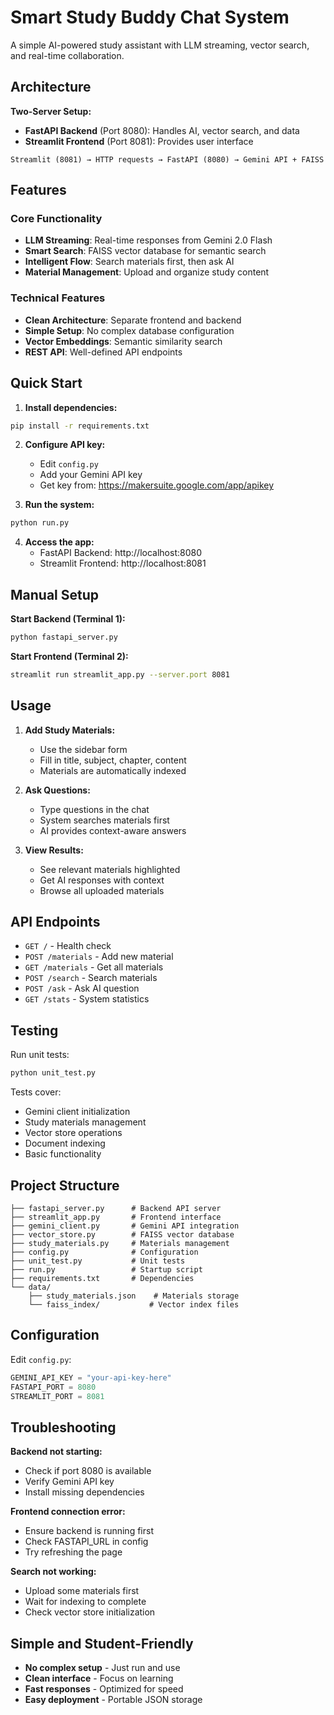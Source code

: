 # Smart Study Buddy Chat System

A simple AI-powered study assistant with LLM streaming, vector search, and real-time collaboration.

## Architecture

**Two-Server Setup:**
- **FastAPI Backend** (Port 8080): Handles AI, vector search, and data
- **Streamlit Frontend** (Port 8081): Provides user interface

```
Streamlit (8081) → HTTP requests → FastAPI (8080) → Gemini API + FAISS
```

## Features

### Core Functionality
- **LLM Streaming**: Real-time responses from Gemini 2.0 Flash
- **Smart Search**: FAISS vector database for semantic search
- **Intelligent Flow**: Search materials first, then ask AI
- **Material Management**: Upload and organize study content

### Technical Features
- **Clean Architecture**: Separate frontend and backend
- **Simple Setup**: No complex database configuration
- **Vector Embeddings**: Semantic similarity search
- **REST API**: Well-defined API endpoints

## Quick Start

1. **Install dependencies:**
```bash
pip install -r requirements.txt
```

2. **Configure API key:**
   - Edit `config.py`
   - Add your Gemini API key
   - Get key from: https://makersuite.google.com/app/apikey

3. **Run the system:**
```bash
python run.py
```

4. **Access the app:**
   - FastAPI Backend: http://localhost:8080
   - Streamlit Frontend: http://localhost:8081

## Manual Setup

**Start Backend (Terminal 1):**
```bash
python fastapi_server.py
```

**Start Frontend (Terminal 2):**
```bash
streamlit run streamlit_app.py --server.port 8081
```

## Usage

1. **Add Study Materials:**
   - Use the sidebar form
   - Fill in title, subject, chapter, content
   - Materials are automatically indexed

2. **Ask Questions:**
   - Type questions in the chat
   - System searches materials first
   - AI provides context-aware answers

3. **View Results:**
   - See relevant materials highlighted
   - Get AI responses with context
   - Browse all uploaded materials

## API Endpoints

- `GET /` - Health check
- `POST /materials` - Add new material
- `GET /materials` - Get all materials
- `POST /search` - Search materials
- `POST /ask` - Ask AI question
- `GET /stats` - System statistics

## Testing

Run unit tests:
```bash
python unit_test.py
```

Tests cover:
- Gemini client initialization
- Study materials management
- Vector store operations
- Document indexing
- Basic functionality

## Project Structure

```
├── fastapi_server.py      # Backend API server
├── streamlit_app.py       # Frontend interface
├── gemini_client.py       # Gemini API integration
├── vector_store.py        # FAISS vector database
├── study_materials.py     # Materials management
├── config.py              # Configuration
├── unit_test.py           # Unit tests
├── run.py                 # Startup script
├── requirements.txt       # Dependencies
└── data/
    ├── study_materials.json    # Materials storage
    └── faiss_index/           # Vector index files
```

## Configuration

Edit `config.py`:
```python
GEMINI_API_KEY = "your-api-key-here"
FASTAPI_PORT = 8080
STREAMLIT_PORT = 8081
```

## Troubleshooting

**Backend not starting:**
- Check if port 8080 is available
- Verify Gemini API key
- Install missing dependencies

**Frontend connection error:**
- Ensure backend is running first
- Check FASTAPI_URL in config
- Try refreshing the page

**Search not working:**
- Upload some materials first
- Wait for indexing to complete
- Check vector store initialization

## Simple and Student-Friendly

- **No complex setup** - Just run and use
- **Clean interface** - Focus on learning
- **Fast responses** - Optimized for speed
- **Easy deployment** - Portable JSON storage